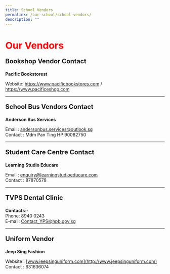 ```yaml
---
title: School Vendors
permalink: /our-school/school-vendors/
description: ""
---
```

<h1 style="color:red;font-size:30px">Our Vendors</h1>

<p style="font-size:20px"><strong>Bookshop Vendor Contact</strong></p>
<strong>Pacific Bookstorest</strong>

Website: https://www.pacificbookstores.com / https://www.pacificeshop.com

<hr>

<p style="font-size:20px"><strong>School Bus Vendors Contact</strong></p>

<strong>Anderson Bus Services</strong>

Email&nbsp;: andersonbus.services@outlook.sg <br>Contact : Mdm Pan Ting HP 90082750

<hr>

<p style="font-size:20px"><strong>Student Care Centre Contact</strong></p>

<strong>Learning Studio Educare</strong>

Email : [enquiry@learningstudioeducare.com](mailto:enquiry@learningstudioeducare.com)<br>
Contact : 87870578

<hr>
  
<p style="font-size:20px"><strong>TVPS Dental Clinic</strong></p>

<strong>Contacts</strong>:-<br>
Phone:  8940 0243<br>
E-mail: Contact_YPS@hpb.gov.sg

<hr>

  
<p style="font-size:20px"><strong>Uniform Vendor</strong></p>

**Jeep Sing Fashion**

Website : [www.jeepsinguniform.com](http://www.jeepsinguniform.com)
<br>Contact : 631636074